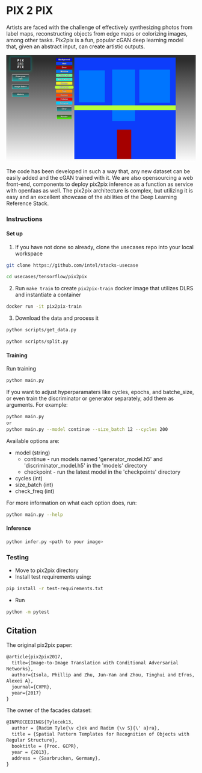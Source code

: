 # PIX 2 PIX

Artists are faced with the challenge of effectively synthesizing photos from label maps, reconstructing objects from edge maps or colorizing images, among other tasks. Pix2pix is a fun, popular cGAN deep learning model that, given an abstract input, can create artistic outputs. 

![app_frontend](./pix2pix_website/pix2pix.png)

The code has been developed in such a way that, any new dataset can be easily added and the cGAN trained with it. We are also opensourcing a web front-end, components to deploy pix2pix inference as a function as service with openfaas as well. The pix2pix architecture is complex, but utilizing it is easy and an excellent showcase of the abilities of the Deep Learning Reference Stack. 

### Instructions

#### Set up
1. If you have not done so already, clone the usecases repo into your local workspace
```bash
git clone https://github.com/intel/stacks-usecase
```
```bash
cd usecases/tensorflow/pix2pix
```
2. Run `make train` to create `pix2pix-train` docker image that utilizes DLRS and instantiate a container
```bash
docker run -it pix2pix-train
```
3. Download the data and process it
```bash
python scripts/get_data.py
```
```bash
python scripts/split.py
```

#### Training
Run training
```bash
python main.py
```

If you want to adjust hyperparamaters like cycles, epochs, and batche_size, or even train the discriminator or generator separately, add them as arguments. For example:
```bash
python main.py
or
python main.py --model continue --size_batch 12 --cycles 200
```

Available options are:
* model (string)
    * continue - run models named 'generator_model.h5' and 'discriminator_model.h5' in the 'models' directory
    * checkpoint - run the latest model in the 'checkpoints' directory
* cycles (int)
* size_batch (int)
* check_freq (int)

For more information on what each option does, run:
```bash
python main.py --help
```


#### Inference
```bash
python infer.py <path to your image>
```


### Testing

- Move to pix2pix directory 
- Install test requirements using:

```bash
pip install -r test-requirements.txt
```

- Run 

```bash
python -m pytest
```

## Citation

The original pix2pix paper:
```
@article{pix2pix2017,
  title={Image-to-Image Translation with Conditional Adversarial Networks},
  author={Isola, Phillip and Zhu, Jun-Yan and Zhou, Tinghui and Efros, Alexei A},
  journal={CVPR},
  year={2017}
}
```

The owner of the facades dataset:
```
@INPROCEEDINGS{Tylecek13,
  author = {Radim Tyle{\v c}ek and Radim {\v S}{\' a}ra},
  title = {Spatial Pattern Templates for Recognition of Objects with Regular Structure},
  booktitle = {Proc. GCPR},
  year = {2013},
  address = {Saarbrucken, Germany},
}
```
